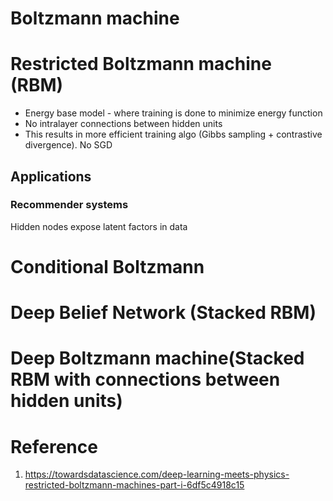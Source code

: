 
# Boltzmann machine


# Restricted Boltzmann machine (RBM)

* Energy base model - where training is done to minimize energy function
* No intralayer connections between hidden units
* This results in more efficient training algo (Gibbs sampling + contrastive divergence).  No SGD

## Applications

### Recommender systems

Hidden nodes expose latent factors in data

# Conditional Boltzmann

# Deep Belief Network (Stacked RBM)

# Deep Boltzmann machine(Stacked RBM with connections between hidden units)

# Reference

1. https://towardsdatascience.com/deep-learning-meets-physics-restricted-boltzmann-machines-part-i-6df5c4918c15

